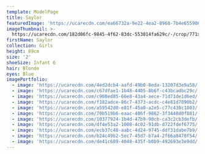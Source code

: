 ```yaml
---
template: ModelPage
title: Saylor
featuredImage: 'https://ucarecdn.com/ea66732a-9e22-4ea2-8968-7b4e65590603/'
imageThumbnail: >-
  https://ucarecdn.com/182d06fc-9845-4f62-83dc-553014fa629c/-/crop/771x1070/503,0/-/preview/
firstName: Saylor
collection: Girls
height: 89cm
size: '2'
shoeSize: Infant 6
hair: Blonde
eyes: Blue
imagePortfolio:
  - image: 'https://ucarecdn.com/4ed2dcb4-aafd-49b0-8eda-13207d3e9a58/'
  - image: 'https://ucarecdn.com/c67dfae1-1b48-4405-8b6f-c43bcadbc29c/'
  - image: 'https://ucarecdn.com/c908ed85-66e8-43a4-aece-71d71de1d6ed/'
  - image: 'https://ucarecdn.com/f102adce-86c7-4373-acdc-c4e81d7090b2/'
  - image: 'https://ucarecdn.com/a59542d0-e81f-45a0-a2e5-c77c438c1803/'
  - image: 'https://ucarecdn.com/70b519b6-eaac-486f-9862-3f3448d0f881/'
  - image: 'https://ucarecdn.com/10377924-1b4d-47b9-90cb-ca3c2cb3defb/'
  - image: 'https://ucarecdn.com/df4e53a2-1008-4c02-91db-d722fdef6775/'
  - image: 'https://ucarecdn.com/ecb37c48-aabc-4d24-9745-ddf31dabe7b9/'
  - image: 'https://ucarecdn.com/b24c49b2-5ec7-45d7-b7a4-2f66a8470f54/'
  - image: 'https://ucarecdn.com/de41c609-4048-435f-b0b9-492693e3e9dd/'
---
```



